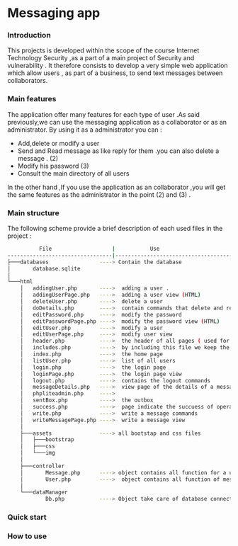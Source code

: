  
# Messaging app


### Introduction 

 This  projects is developed within the scope of the course Internet Technology Security ,as a part of a main project of Security and vulnerability .
It therefore consists to develop a very simple web application which allow users , as part of a business, to send text messages between collaborators.

  ### Main features
  The application offer many features for each type of user .As said previously,we can use the messaging application as a collaborator or as an administrator.
  By using it as a administrator you can :
  *    Add,delete or modify  a user
  *    Send and Read message as like reply for them .you can also delete a message . (2)
  *    Modify his password (3)
  *    Consult the main directory of all users
      
  In the other hand ,If you use the application as an collaborator ,you will get the same features as the administrator in the point (2) and (3) .  
  
### Main structure 

The following scheme provide a brief description of each used files in the project : 

```bash
          File                   |           Use
---------------------------------|---------------------------------------------
├───databases                ----> Contain the database 
│       database.sqlite
│
└───html
    │   addingUser.php       ---->  adding a user .
    │   addingUserPage.php   ---->  adding a user view (HTML)
    │   deleteUser.php       ---->  delete a user 
    │   doDetails.php        ---->  contain commands that delete and reply a message 
    │   editPassword.php     ---->  modify the password 
    │   editPasswordPage.php ---->  modify the password view (HTML) 
    │   editUser.php         ---->  modify a user 
    │   editUserPage.php     ---->  modify user view
    │   header.php           ---->  the header of all pages ( used for navigation )
    │   includes.php         ---->  by including this file we keep the current session
    │   index.php            ---->  the home page
    │   listUser.php         ---->  list of all users 
    │   login.php            ---->  the login page 
    │   loginPage.php        ---->  the login page view
    │   logout.php           ---->  contains the logout commands 
    │   messageDetails.php   ---->  view page of the details of a message 
    │   phpliteadmin.php     ---->
    │   sentBox.php          ---->  the outbox 
    │   success.php          ---->  page indicate the succuess of operation
    │   write.php            ---->  write a message commands 
    │   writeMessagePage.php ---->  write a message view
    │
    ├───assets               ----> all bootstap and css files 
    │   ├───bootstrap
    │   ├───css
    │   └───img
    │
    ├───controller           
    │       Message.php      ----> object contains all function for a user 
    │       User.php         ---->  object contains all function of message
    │
    └───dataManager              
            Db.php           ----> Object take care of database connection and most used function 
```
### Quick start
### How to use 
 
